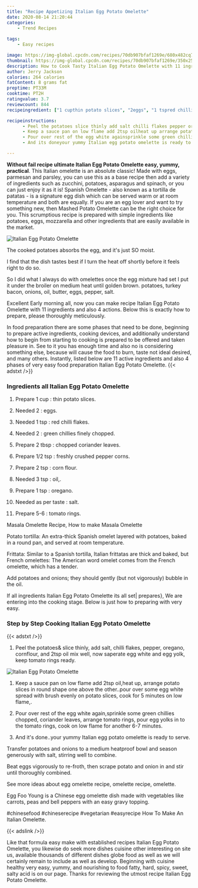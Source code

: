 ```yaml
---
title: "Recipe Appetizing Italian Egg Potato Omelette"
date: 2020-08-14 21:20:44
categories:
    - Trend Recipes
    
tags:
    - Easy recipes

image: https://img-global.cpcdn.com/recipes/70db907bfaf1269e/680x482cq70/italian-egg-potato-omelette-recipe-main-photo.jpg
thumbnail: https://img-global.cpcdn.com/recipes/70db907bfaf1269e/350x250cq70/italian-egg-potato-omelette-recipe-main-photo.jpg
description: How to Cook Tasty Italian Egg Potato Omelette with 11 ingredients and 4 stages of easy cooking.
author: Jerry Jackson
calories: 264 calories
fatContent: 8 grams fat
preptime: PT33M
cooktime: PT2H
ratingvalue: 3.7
reviewcount: 844
recipeingredient: ["1 cupthin potato slices", "2eggs", "1 tspred chilli flakes", "2green chillies finely chopped", "2 tbspchopped coriander leaves", "1/2 tspfreshly crushed pepper corns", "2 tspcorn flour", "3 tspoil", "1 tsporegano", "as per tastesalt", "5-6tomato rings"]

recipeinstructions: 
      - Peel the potatoes slice thinly add salt chilli flakes pepper oregano cornflour and 2tsp oil mix well now saperate egg white and egg yolk keep tomato rings ready 
      - Keep a sauce pan on low flame add 2tsp oilheat up arrange potato slices in round shape one above the otherpour over some egg white spread with brush evenly on potato slices cook for 5 minutes on low flame 
      - Pour over rest of the egg white againsprinkle some green chillies chopped coriander leaves arrange tomato rings pour egg yolks in to the tomato rings cook on low flame for another 67 minutes 
      - And its doneyour yummy Italian egg potato omelette is ready to serve

---
```




**Without fail recipe ultimate Italian Egg Potato Omelette easy, yummy, practical**. This Italian omelette is an absolute classic! Made with eggs, parmesan and parsley, you can use this as a base recipe then add a variety of ingredients such as zucchini, potatoes, asparagus and spinach, or you can just enjoy it as it is! Spanish Omelette - also known as a tortilla de patatas - is a signature egg dish which can be served warm or at room temperature and both are equally. If you are an egg lover and want to try something new, then Mashed Potato Omelette can be the right choice for you. This scrumptious recipe is prepared with simple ingredients like potatoes, eggs, mozzarella and other ingredients that are easily available in the market.


![Italian Egg Potato Omelette](https://img-global.cpcdn.com/recipes/70db907bfaf1269e/680x482cq70/italian-egg-potato-omelette-recipe-main-photo.jpg "Italian Egg Potato Omelette")



The cooked potatoes absorbs the egg, and it&#39;s just SO moist.

I find that the dish tastes best if I turn the heat off shortly before it feels right to do so.

So I did what I always do with omelettes once the egg mixture had set I put it under the broiler on medium heat until golden brown. potatoes, turkey bacon, onions, oil, butter, eggs, pepper, salt.


Excellent Early morning all, now you can make recipe Italian Egg Potato Omelette with 11 ingredients and also 4 actions. Below this is exactly how to prepare, please thoroughly meticulously.

In food preparation there are some phases that need to be done, beginning to prepare active ingredients, cooking devices, and additionally understand how to begin from starting to cooking is prepared to be offered and taken pleasure in. See to it you has enough time and also no is considering something else, because will cause the food to burn, taste not ideal desired, and many others. Instantly, listed below are 11 active ingredients and also 4 phases of very easy food preparation Italian Egg Potato Omelette.
{{< adstxt />}}

### Ingredients all Italian Egg Potato Omelette


1. Prepare 1 cup : thin potato slices.

1. Needed 2 : eggs.

1. Needed 1 tsp : red chilli flakes.

1. Needed 2 : green chillies finely chopped.

1. Prepare 2 tbsp : chopped coriander leaves.

1. Prepare 1/2 tsp : freshly crushed pepper corns.

1. Prepare 2 tsp : corn flour.

1. Needed 3 tsp : oil,.

1. Prepare 1 tsp : oregano.

1. Needed as per taste : salt.

1. Prepare 5-6 : tomato rings.


Masala Omelette Recipe, How to make Masala Omelette

Potato tortilla: An extra-thick Spanish omelet layered with potatoes, baked in a round pan, and served at room temperature.

Frittata: Similar to a Spanish tortilla, Italian frittatas are thick and baked, but French omelettes: The American word omelet comes from the French omelette, which has a tender.

Add potatoes and onions; they should gently (but not vigorously) bubble in the oil.


If all ingredients Italian Egg Potato Omelette its all set| prepares}, We are entering into the cooking stage. Below is just how to preparing with very easy.

### Step by Step Cooking Italian Egg Potato Omelette

{{< adstxt />}}


1. Peel the potatoes&amp; slice thinly, add salt, chilli flakes, pepper, oregano, cornflour, and 2tsp oil mix well, now saperate egg white and egg yolk, keep tomato rings ready.



![Italian Egg Potato Omelette](https://img-global.cpcdn.com/steps/df4ae737e5f177b0/160x128cq70/italian-egg-potato-omelette-recipe-step-1-photo.jpg" "Italian Egg Potato Omelette")



1. Keep a sauce pan on low flame add 2tsp oil,heat up, arrange potato slices in round shape one above the other..pour over some egg white spread with brush evenly on potato slices, cook for 5 minutes on low flame,.



1. Pour over rest of the egg white again,sprinkle some green chillies chopped, coriander leaves, arrange tomato rings, pour egg yolks in to the tomato rings, cook on low flame for another 6-7 minutes.



1. And it&#39;s done..your yummy Italian egg potato omelette is ready to serve.




Transfer potatoes and onions to a medium heatproof bowl and season generously with salt, stirring well to combine.

Beat eggs vigorously to re-froth, then scrape potato and onion in and stir until thoroughly combined.

See more ideas about egg omelette recipe, omelette recipe, omelette.

Egg Foo Young is a Chinese egg omelette dish made with vegetables like carrots, peas and bell peppers with an easy gravy topping.

#chinesefood #chineserecipe #vegetarian #easyrecipe How To Make An Italian Omelette.


{{< adslink />}}

Like that formula easy make with established recipes Italian Egg Potato Omelette, you likewise do seek more dishes cuisine other interesting on site us, available thousands of different dishes globe food as well as we will certainly remain to include as well as develop. Beginning with cuisine healthy very easy, yummy, and nourishing to food fatty, hard, spicy, sweet, salty acid is on our page. Thanks for reviewing the utmost recipe Italian Egg Potato Omelette.
